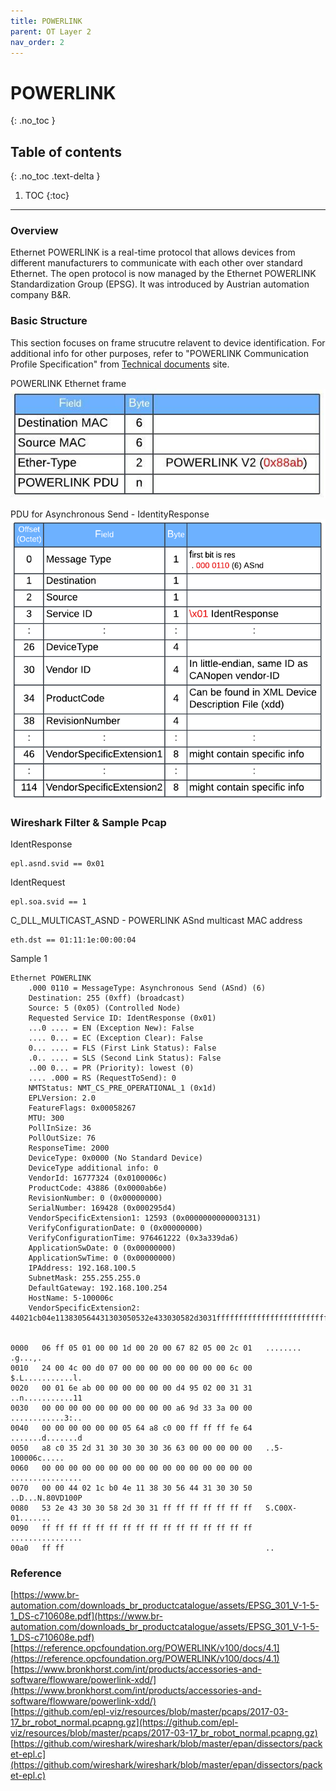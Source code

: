 ```yaml
---
title: POWERLINK
parent: OT Layer 2
nav_order: 2
---
```


# POWERLINK
{: .no_toc }

## Table of contents
{: .no_toc .text-delta }

1. TOC
{:toc}

---

### Overview
Ethernet POWERLINK is a real-time protocol that allows devices from different manufacturers to communicate with each other over standard Ethernet. The open protocol is now managed by the Ethernet POWERLINK Standardization Group (EPSG). It was introduced by Austrian automation company B&R.
 
### Basic Structure
This section focuses on frame strucutre relavent to device identification. For additional info for other purposes, refer to "POWERLINK Communication Profile Specification" from [Technical documents](https://www.br-automation.com/en/technologies/powerlink/service-downloads/technical-documents/) site.

POWERLINK Ethernet frame
![](./figure-1.png)

PDU for Asynchronous Send - IdentityResponse
![](./figure-2.png)

### Wireshark Filter & Sample Pcap
IdentResponse
```
epl.asnd.svid == 0x01
```
IdentRequest
```
epl.soa.svid == 1
```
C_DLL_MULTICAST_ASND - POWERLINK ASnd multicast MAC address
```
eth.dst == 01:11:1e:00:00:04
```

Sample 1
```
Ethernet POWERLINK
    .000 0110 = MessageType: Asynchronous Send (ASnd) (6)
    Destination: 255 (0xff) (broadcast)
    Source: 5 (0x05) (Controlled Node)
    Requested Service ID: IdentResponse (0x01)
    ...0 .... = EN (Exception New): False
    .... 0... = EC (Exception Clear): False
    0... .... = FLS (First Link Status): False
    .0.. .... = SLS (Second Link Status): False
    ..00 0... = PR (Priority): lowest (0)
    .... .000 = RS (RequestToSend): 0
    NMTStatus: NMT_CS_PRE_OPERATIONAL_1 (0x1d)
    EPLVersion: 2.0
    FeatureFlags: 0x00058267
    MTU: 300
    PollInSize: 36
    PollOutSize: 76
    ResponseTime: 2000
    DeviceType: 0x0000 (No Standard Device)
    DeviceType additional info: 0
    VendorId: 16777324 (0x0100006c)
    ProductCode: 43886 (0x0000ab6e)
    RevisionNumber: 0 (0x00000000)
    SerialNumber: 169428 (0x000295d4)
    VendorSpecificExtension1: 12593 (0x0000000000003131)
    VerifyConfigurationDate: 0 (0x00000000)
    VerifyConfigurationTime: 976461222 (0x3a339da6)
    ApplicationSwDate: 0 (0x00000000)
    ApplicationSwTime: 0 (0x00000000)
    IPAddress: 192.168.100.5
    SubnetMask: 255.255.255.0
    DefaultGateway: 192.168.100.254
    HostName: 5-100006c
    VendorSpecificExtension2: 44021cb04e113830564431303050532e433030582d3031ffffffffffffffffffffffffffffffffffffffffffffffffff


0000   06 ff 05 01 00 00 1d 00 20 00 67 82 05 00 2c 01   ........ .g...,.
0010   24 00 4c 00 d0 07 00 00 00 00 00 00 00 00 6c 00   $.L...........l.
0020   00 01 6e ab 00 00 00 00 00 00 d4 95 02 00 31 31   ..n...........11
0030   00 00 00 00 00 00 00 00 00 00 a6 9d 33 3a 00 00   ............3:..
0040   00 00 00 00 00 00 05 64 a8 c0 00 ff ff ff fe 64   .......d.......d
0050   a8 c0 35 2d 31 30 30 30 30 36 63 00 00 00 00 00   ..5-100006c.....
0060   00 00 00 00 00 00 00 00 00 00 00 00 00 00 00 00   ................
0070   00 00 44 02 1c b0 4e 11 38 30 56 44 31 30 30 50   ..D...N.80VD100P
0080   53 2e 43 30 30 58 2d 30 31 ff ff ff ff ff ff ff   S.C00X-01.......
0090   ff ff ff ff ff ff ff ff ff ff ff ff ff ff ff ff   ................
00a0   ff ff                                             ..
```

### Reference
[https://www.br-automation.com/downloads_br_productcatalogue/assets/EPSG_301_V-1-5-1_DS-c710608e.pdf](https://www.br-automation.com/downloads_br_productcatalogue/assets/EPSG_301_V-1-5-1_DS-c710608e.pdf)<br>
[https://reference.opcfoundation.org/POWERLINK/v100/docs/4.1](https://reference.opcfoundation.org/POWERLINK/v100/docs/4.1)<br>
[https://www.bronkhorst.com/int/products/accessories-and-software/flowware/powerlink-xdd/](https://www.bronkhorst.com/int/products/accessories-and-software/flowware/powerlink-xdd/)<br>
[https://github.com/epl-viz/resources/blob/master/pcaps/2017-03-17_br_robot_normal.pcapng.gz](https://github.com/epl-viz/resources/blob/master/pcaps/2017-03-17_br_robot_normal.pcapng.gz)<br>
[https://github.com/wireshark/wireshark/blob/master/epan/dissectors/packet-epl.c](https://github.com/wireshark/wireshark/blob/master/epan/dissectors/packet-epl.c)